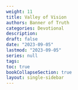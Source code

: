 ```yaml
---
weight: 11
title: Valley of Vision
authors: Banner of Truth
categories: Devotional
description: 
draft: false
date: "2023-09-05"
lastmod: "2023-09-05"
series: null
tags:
toc: true
bookCollapseSection: true
layout: single-sidebar
---
```






